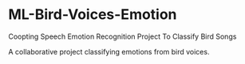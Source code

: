 # ML-Bird-Voices-Emotion
Coopting Speech Emotion Recognition Project To Classify Bird Songs

A collaborative project classifying emotions from bird voices.
